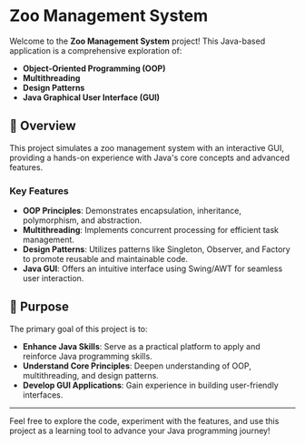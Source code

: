 # Zoo Management System

Welcome to the **Zoo Management System** project! This Java-based application is a comprehensive exploration of:

- **Object-Oriented Programming (OOP)**
- **Multithreading**
- **Design Patterns**
- **Java Graphical User Interface (GUI)**

## 📖 Overview

This project simulates a zoo management system with an interactive GUI, providing a hands-on experience with Java's core concepts and advanced features.

### Key Features

- **OOP Principles**: Demonstrates encapsulation, inheritance, polymorphism, and abstraction.
- **Multithreading**: Implements concurrent processing for efficient task management.
- **Design Patterns**: Utilizes patterns like Singleton, Observer, and Factory to promote reusable and maintainable code.
- **Java GUI**: Offers an intuitive interface using Swing/AWT for seamless user interaction.

## 🎯 Purpose

The primary goal of this project is to:

- **Enhance Java Skills**: Serve as a practical platform to apply and reinforce Java programming skills.
- **Understand Core Principles**: Deepen understanding of OOP, multithreading, and design patterns.
- **Develop GUI Applications**: Gain experience in building user-friendly interfaces.

---

Feel free to explore the code, experiment with the features, and use this project as a learning tool to advance your Java programming journey!
